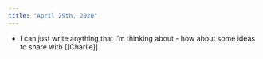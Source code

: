 ```yaml
---
title: "April 29th, 2020"
---
```


- I can just write anything that I’m thinking about - how about some ideas to share with [[Charlie]]<span id='4sX77U_Ge'/>
